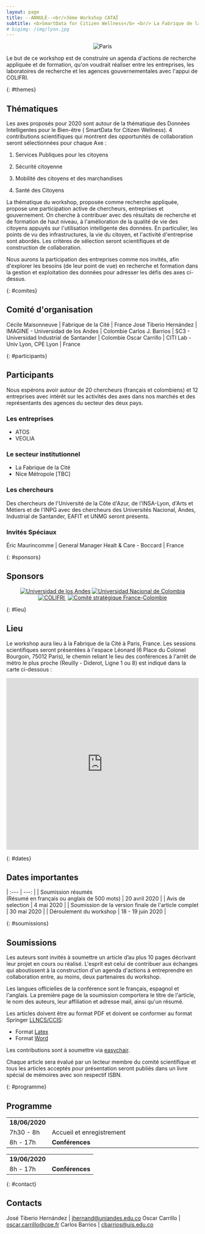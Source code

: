 ```yaml
---
layout: page
title: --ANNULÉ--<br/>3ème Workshop CATAÏ
subtitle: <b>SmartData for Citizen Wellness</b> <br/> La Fabrique de la Cité <br/> Paris, 18-19 Juin 2020
# bigimg: /img/lyon.jpg
---
```


<div style="text-align: center;">
<img src="/img/paris.jpg"
    alt="Paris"
    class="citypicture" />
</div>

Le but de ce workshop est de construire un agenda d'actions de recherche appliquée et de formation, qu'on voudrait réaliser entre les entreprises, les laboratoires de recherche et les agences gouvernementales avec l'appui de COLIFRI.

{: #themes}
## Thématiques
Les axes proposés pour 2020 sont autour de la thématique des Données Intelligentes pour le Bien-être ( SmartData for Citizen  Wellness). 4 contributions scientifiques qui montrent des opportunités de collaboration seront sélectionnées pour chaque Axe :

1. Services Publiques pour les citoyens
  
2. Sécurité citoyenne
 
3. Mobilité des citoyens et des marchandises
  
4. Santé des Citoyens

La thématique du workshop, proposée comme recherche appliquée, propose une participation active de chercheurs, entreprises et gouvernement. On cherche à contribuer avec des résultats de recherche et de formation de haut niveau, à l'amélioration de la qualité de vie des citoyens appuyés sur l'utilisation intelligente des données. En particulier, les points de vu des infrastructures, la vie du citoyen, et l'activité d'entreprise sont abordés. Les critères  de sélection seront scientifiques et de construction de collaboration.

Nous aurons la participation des entreprises comme nos invités, afin d'explorer les besoins (de leur point de vue) en recherche et formation dans la gestion et exploitation des données pour adresser les défis des axes ci-dessus.

{: #comites}
## Comité d'organisation

Cécile Maisonneuve | Fabrique de la Cité | France
José Tiberio Hernández | IMAGINE - Universidad de los Andes | Colombie
Carlos J. Barrios | SC3 - Universidad Industrial de Santander | Colombie
Oscar Carrillo | CITI Lab - Univ Lyon, CPE Lyon | France

{: #participants}
## Participants
Nous espérons avoir autour de 20 chercheurs (français et colombiens) et 12 entreprises avec intérêt sur les activités des axes dans nos marchés et des représentants des agences du secteur des deux pays.


### Les entreprises
<ul>
<li>ATOS</li>
<li>VEOLIA</li>
</ul>

### Le secteur institutionnel
<ul>
<li>La Fabrique de la Cité</li>
<li>Nice Métropole [TBC]</li>
</ul>

### Les chercheurs

Des chercheurs de l'Université de la Côte d'Azur, de l'INSA-Lyon, d'Arts et Métiers et de l'INPG avec des chercheurs des Universités Nacional, Andes, Industrial de Santander, EAFIT et UNMG seront présents.

### Invités Spéciaux

Éric Maurincomme | General Manager Healt & Care - Boccard | France

{: #sponsors}
## Sponsors

<div style="text-align: center;">
<a href="https://www.uniandes.edu.co">
<img src="/img/logo-uniandes.png"
    alt="Universidad de los Andes"
    class="logosupport"/></a>
<a href="http://www.unal.edu.co">
<img src="/img/logo-unal.jpg"
    alt="Universidad Nacional de Colombia"
    class="logosupport" /></a>
<a href="http://www.colifri.com">
<img src="/img/logo-colifri.jpg"
    alt="COLIFRI "
    class="logosupport" /></a>
<a href="">
<img src="/img/logo-csfc.png"
    alt="Comité stratégique France-Colombie"
    class="logosupport" /></a>
</div>

{: #lieu}
## Lieu 
Le workshop aura lieu à la Fabrique de la Cité à Paris, France.
Les sessions scientifiques seront présentées à l'espace Léonard (6 Place du Colonel Bourgoin, 75012 Paris), le chemin reliant le lieu des conférences à l'arrêt de métro le plus proche (Reuilly - Diderot, Ligne 1 ou 8) est indiqué dans la carte ci-dessous :

<iframe src="https://www.google.com/maps/embed?pb=!1m28!1m12!1m3!1d2625.6477080740965!2d2.382884765712009!3d48.84585812928626!2m3!1f0!2f0!3f0!3m2!1i1024!2i768!4f13.1!4m13!3e3!4m5!1s0x47e6720d052cb06f%3A0x5a429e59a6f695af!2sReuilly%20-%20Diderot%2C%20Paris!3m2!1d48.847370899999994!2d2.3867857!4m5!1s0x47e672121e955555%3A0xc02489c7c74aa6c6!2sLa%20Fabrique%20de%20la%20Cit%C3%A9%2C%206%20Place%20du%20Colonel%20Bourgoin%2C%2075012%20Paris!3m2!1d48.844345399999995!2d2.3830827!5e0!3m2!1sfr!2sfr!4v1584026610939!5m2!1sfr!2sfr" width="100%" height="450" frameborder="0" style="border:0;" allowfullscreen="" aria-hidden="false" tabindex="0"></iframe>

{: #dates}
## Dates importantes

| :---         |     ---: |
| Soumission résumés<br/>(Résumé en français ou anglais de 500 mots) | 20 avril 2020 |
| Avis de selection | 4 mai 2020 |
| Soumission de la version finale de l'article complet | 30 mai 2020 |
| Déroulement du workshop | 18 - 19 juin 2020 |

{: #soumissions}
## Soumissions

Les auteurs sont invités à soumettre un article d’au plus 10 pages décrivant leur projet en cours ou réalisé. 
L'esprit est celui de contribuer aux échanges qui aboutissent à la construction d'un agenda d'actions à entreprendre en collaboration entre, au moins, deux partenaires du workshop.

Les langues officielles de la conférence sont le français, espagnol et l'anglais. La première page de la soumission comportera le titre de l'article, le nom des auteurs, leur affiliation et adresse mail, ainsi qu'un résumé.

Les articles doivent être au format PDF et doivent se conformer au format Springer [LLNCS/CCIS](https://www.springer.com/gp/computer-science/lncs/conference-proceedings-guidelines):
+ Format [Latex](ftp://ftp.springernature.com/cs-proceeding/llncs/llncs2e.zip)
+ Format [Word](ftp://ftp.springernature.com/cs-proceeding/llncs/word/splnproc1703.zip)

Les contributions sont à soumettre via [easychair](https://easychair.org/conferences/?conf=catai2020).

Chaque article sera évalué par un lecteur membre du comité scientifique et tous les articles acceptés pour présentation seront publiés dans un livre spécial de mémoires avec son respectif ISBN.


{: #programme}
## Programme
<table>
<tbody>
<tr><td><b>18/06/2020</b></td></tr>
<tr>
<td style="width:18%">7h30 - 8h</td>
<td>Accueil et enregistrement</td>
</tr>
<tr>
<td>8h - 17h</td>
<td>
    <b>Conférences</b>     
</td>
</tr>

</tbody>
</table>

<table>
<tbody>
<tr><td><b>19/06/2020</b></td></tr>

<tr>
<td>8h - 17h</td>
<td>
    <b>Conférences</b>
</td>
</tr>
</tbody>
</table>

{: #contact}
## Contacts

José Tiberio Hernández | jhernand@uniandes.edu.co
Oscar Carrillo | oscar.carrillo@cpe.fr
Carlos Barrios | cbarrios@uis.edu.co